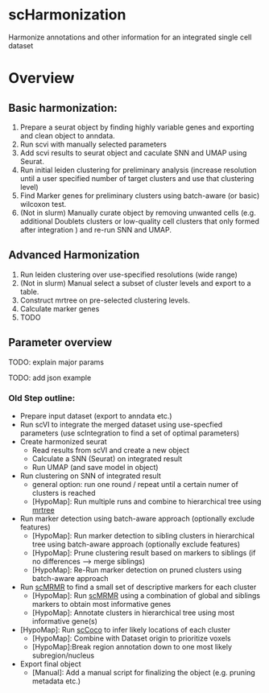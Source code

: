 # scHarmonization
Harmonize annotations and other information for an integrated single cell dataset 

# Overview

## Basic harmonization:

1. Prepare a seurat object by finding highly variable genes and exporting and clean object to anndata.
2. Run scvi with manually selected parameters
3. Add scvi results to seurat object and caculate SNN and UMAP using Seurat.
4. Run initial leiden clustering for preliminary analysis (increase resolution until a user specified number of target clusters and use that clustering level)
5. Find Marker genes for preliminary clusters using batch-aware (or basic) wilcoxon test.
6. (Not in slurm) Manually curate object by removing unwanted cells (e.g. additional Doublets clusters or low-quality cell clusters that only formed after integration ) and re-run SNN and UMAP.

## Advanced Harmonization
1. Run leiden clustering over use-specified resolutions (wide range)
2. (Not in slurm) Manual select a subset of cluster levels and export to a table.
3. Construct mrtree on pre-selected clustering levels.
4. Calculate marker genes
5. TODO

## Parameter overview

TODO: explain major params

TODO: add json example

### Old Step outline:

- Prepare input dataset (export to anndata etc.)
- Run scVI to integrate the merged dataset using use-specfied parameters (use scIntegration to find a set of optimal parameters)
- Create harmonized seurat
  - Read results from scVI and create a new object
  - Calculate a SNN (Seurat) on integrated result
  - Run UMAP (and save model in object)
- Run clustering on SNN of integrated result
  - general option: run one round / repeat until a certain numer of clusters is reached
  - [HypoMap]: Run multiple runs and combine to hierarchical tree using [mrtree](https://github.com/pengminshi/MRtree)
- Run marker detection using batch-aware approach (optionally exclude features)
  - [HypoMap]: Run marker detection to sibling clusters in hierarchical tree using batch-aware approach (optionally exclude features) 
  - [HypoMap]: Prune clustering result based on markers to siblings (if no differences --> merge siblings)
  - [HypoMap]: Re-Run marker detection on pruned clusters using batch-aware approach
- Run [scMRMR](https://github.sf.mpg.de/lsteuernagel/scMRMR) to find a small set of descriptive markers for each cluster
  - [HypoMap]: Run [scMRMR](https://github.sf.mpg.de/lsteuernagel/scMRMR) using a combination of global and siblings markers to obtain most informative genes
  - [HypoMap]: Annotate clusters in hierarchical tree using most informative gene(s)
- [HypoMap]: Run [scCoco](https://github.sf.mpg.de/lsteuernagel/scCoco) to infer likely locations of each cluster
  - [HypoMap]: Combine with Dataset origin to prioritize voxels
  - [HypoMap]:Break region annotation down to one most likely subregion/nucleus
- Export final object
  - [Manual]: Add a manual script for finalizing the object (e.g. pruning metadata etc.)
